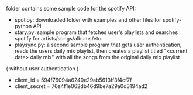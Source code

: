 folder contains some sample code for the spotify API:
  - spotipy: downloaded folder with examples and other files for spotify-python API
  - stary.py: sample program that fetches user's playlists and searches spotify for artists/songs/albums/etc.
  - playsync.py: a second sample program that gets user authentication, reads the users daily mix playlist, then creates a playlist titled "\<current date\> daily mix" with all the songs from the original daily mix playlist

( without user authentication )
- client_id = 594f76094a6240e29ab5613ff3f4cf7f
- client_secret = 76e4f1e062db46d9be7a29a0d3194ad2
